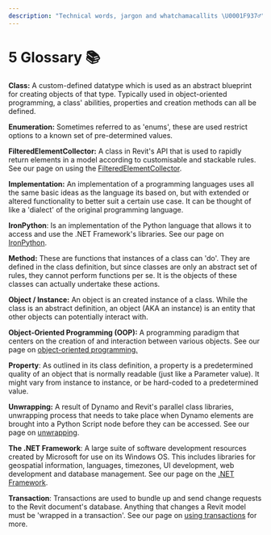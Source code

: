 ```yaml
---
description: "Technical words, jargon and whatchamacallits \U0001F937‍♂️"
---
```


# 5 Glossary 📚

**Class:** A custom-defined datatype which is used as an abstract blueprint for creating objects of that type. Typically used in object-oriented programming, a class' abilities, properties and creation methods can all be defined.

**Enumeration:** Sometimes referred to as 'enums', these are used restrict options to a known set of pre-determined values.

**FilteredElementCollector:** A class in Revit's API that is used to rapidly return elements in a model according to customisable and stackable rules. See our page on using the [FilteredElementCollector](4-revit-specific-topics/fetching-revit-elements.md).

**Implementation:** An implementation of a programming languages uses all the same basic ideas as the language its based on, but with extended or altered functionality to better suit a certain use case. It can be thought of like a 'dialect' of the original programming language.

**IronPython**: Is an implementation of the Python language that allows it to access and use the .NET Framework's libraries. See our page on [IronPython](hello-python/what-is-ironpython.md).

**Method:** These are functions that instances of a class can 'do'. They are defined in the class definition, but since classes are only an abstract set of rules, they cannot perform functions per se. It is the objects of these classes can actually undertake these actions.

**Object / Instance:** An object is an created instance of a class. While the class is an abstract definition, an object \(AKA an instance\) is an entity that other objects can potentially interact with.

**Object-Oriented Programming \(OOP\):** A programming paradigm that centers on the creation of and interaction between various objects. See our page on [object-oriented programming.](seeing-the-bigger-picture/object-oriented-programming.md)

**Property**: As outlined in its class definition, a property is a predetermined quality of an object that is normally readable \(just like a Parameter value\). It might vary from instance to instance, or be hard-coded to a predetermined value.

**Unwrapping:** A result of Dynamo and Revit's parallel class libraries, unwrapping process that needs to take place when Dynamo elements are brought into a Python Script node before they can be accessed. See our page on [unwrapping](4-revit-specific-topics/unwrapping-revit-elements.md).

**The .NET Framework**: A large suite of software development resources created by Microsoft for use on its Windows OS. This includes libraries for geospatial information, languages, timezones, UI development, web development and database management. See our page on the [.NET Framework](seeing-the-bigger-picture/what-is-the-.net-framework.md).

**Transaction**: Transactions are used to bundle up and send change requests to the Revit document's database. Anything that changes a Revit model must be 'wrapped in a transaction'. See our page on [using transactions](4-revit-specific-topics/working-with-transactions.md) for more.

